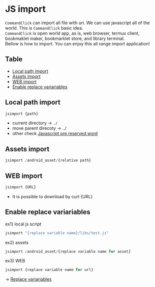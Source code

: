 # JS import

`CommandClick` can import all file with uri. We can use javascript all of the world. This is `CommandClick` basic idea.  
`CommandClick` is open world app, as is, web browser, termux client, bookmaklet maker,  bookmarklet store, and library terminal.    
Bellow is how to import. You can enjoy this all range import application!  


Table
-----------------
* [Local path import](#local-path-import)
* [Assets import](#assets-import)
* [WEB import](#web-import)
* [Enable replace variariables](enable-replace-variariables)


## Local path import

```js.js
jsimport {path}   
```

* current directory -> `./`  
* move parent direcoty -> ../  
* other check [Javascript pre reserved word](https://github.com/puutaro/CommandClick/blob/master/md/developer/js_pre_reserved_word.md)   


## Assets import

```js.js
jsimport /android_asset/{relative path}  
```


## WEB import

```js.js
jsimport {URL}  
```

* It is possible to download by curl {URL}


## Enable replace variariables

ex1) local js script

```js.js
jsimport "{replace variable name}/libs/test.js"   
```

ex2) assets

```js.js
jsimport /android_asset/{replace variable name for asset}  
```

ex3) WEB

```js.js
jsimport {replace variable name for url}  
```

-> [Replace variariables](https://github.com/puutaro/CommandClick/blob/master/md/developer/set_replace_variables.md)
